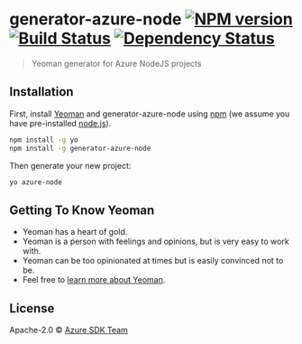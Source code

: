 
# generator-azure-node [![NPM version][npm-image]][npm-url] [![Build Status][travis-image]][travis-url] [![Dependency Status][daviddm-image]][daviddm-url]
> Yeoman generator for Azure NodeJS projects

## Installation

First, install [Yeoman](http://yeoman.io) and generator-azure-node using [npm](https://www.npmjs.com/) (we assume you have pre-installed [node.js](https://nodejs.org/)).

```bash
npm install -g yo
npm install -g generator-azure-node
```

Then generate your new project:

```bash
yo azure-node
```

## Getting To Know Yeoman

 * Yeoman has a heart of gold.
 * Yeoman is a person with feelings and opinions, but is very easy to work with.
 * Yeoman can be too opinionated at times but is easily convinced not to be.
 * Feel free to [learn more about Yeoman](http://yeoman.io/).

## License

Apache-2.0 © [Azure SDK Team](https://github.com/Azure/azure-sdk-for-node)


[npm-image]: https://badge.fury.io/js/generator-azure-node.svg
[npm-url]: https://npmjs.org/package/generator-azure-node
[travis-image]: https://travis-ci.org/balajikris/generator-azure-node.svg?branch=master
[travis-url]: https://travis-ci.org/balajikris/generator-azure-node
[daviddm-image]: https://david-dm.org/balajikris/generator-azure-node.svg?theme=shields.io
[daviddm-url]: https://david-dm.org/balajikris/generator-azure-node
